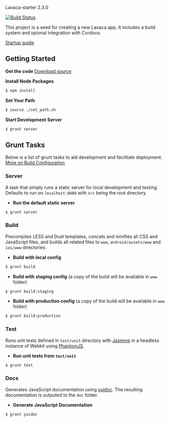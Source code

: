 Lavaca-starter 2.3.0

[![Build Status](https://travis-ci.org/mutualmobile/lavaca.png?branch=master)](https://travis-ci.org/mutualmobile/lavaca-starter)

This project is a seed for creating a new Lavaca app. It includes a build system and opional integration with Cordova.

[Startup guide](http://getlavaca.com/#/guide#@3)

## Getting Started

__Get the code__
[Download source](https://github.com/mutualmobile/lavaca-starter/archive/master.zip)

__Install Node Packages__
```bash
$ npm install
```
    
__Set Your Path__
```bash
$ source ./set_path.sh
```

__Start Development Server__

```bash
$ grunt server
```

## Grunt Tasks

Below is a list of grunt tasks to aid development and facilitate deployment. [More on Build Configuration](http://getlavaca.com/#/guide/Build-Configuration#@1)

### Server

A task that simply runs a static server for local development and testing. Defaults to run on `localhost:8080` with `src` being the root directory.

- __Run the default static server__

```bash
$ grunt server
```

### Build

Precompiles LESS and Dust templates, concats and minifies all CSS and JavaScript files, and builds all related files to `www`, `android/assets/www` and `ios/www` directories. 

- __Build with local config__

```bash
$ grunt build
```

- __Build with staging config__ (a copy of the build will be available in `www` folder)

```bash
$ grunt build:staging
```

- __Build with production config__ (a copy of the build will be available in `www` folder)

```bash
$ grunt build:production
```

### Test

Runs unit tests defined in `test/unit` directory with [Jasmine](http://pivotal.github.com/jasmine/) in a headless instance of Webkit using [PhantomJS](http://phantomjs.org/).

- __Run unit tests from `test/unit`__

```bash
$ grunt test
```

### Docs

Generates JavaScript documentation using [yuidoc](https://github.com/gruntjs/grunt-contrib-yuidoc). The resulting documentation is outputed to the `doc` folder.

- __Generate JavaScript Documentation__

```bash
$ grunt yuidoc
```
